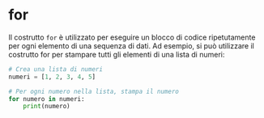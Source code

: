 # for

Il costrutto `for` è utilizzato per eseguire un blocco di codice ripetutamente per ogni elemento di una sequenza di dati. Ad esempio, si può utilizzare il costrutto for per stampare tutti gli elementi di una lista di numeri:

```python
# Crea una lista di numeri
numeri = [1, 2, 3, 4, 5]

# Per ogni numero nella lista, stampa il numero
for numero in numeri:
    print(numero)
```
